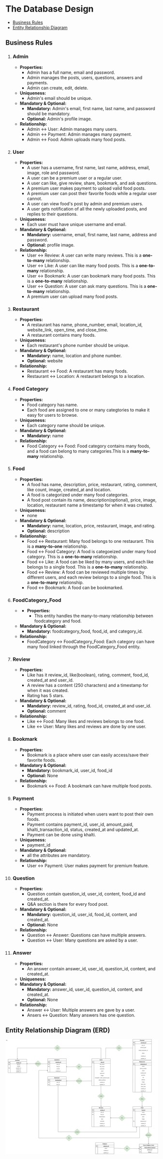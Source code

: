 # The Database Design 
- [Business  Rules](#business-rules)
- [Entity Relationship Diagram](#entity-relationship-diagram-erd)

## Business Rules

1. ### Admin
    - **Properties:**
        - Admin has a full name, email and password.
        - Admin manages the posts, users, questions, answers and payments.
        - Admin can create, edit, delete.
    - **Uniqueness:**
        - Admin's email should be unique.
    - **Mandatory & Optional:**
        - **Mandatory:** Admin's email, first name, last name, and password should be mandatory.
        - **Optional:** Admin's profile image.
    - **Relationship:**
        - Admin &harr; User: Admin manages many users.
        - Admin &harr; Payment: Admin manages many payment.
        - Admin &harr; Food: Admin uploads many food posts.
2. ### User
    - **Properties:**
        - A user has a username, first name, last name, address, email, image, role and password.
        - A user can be a premium user or a regular user.
        - A user can like, give review, share, bookmark, and ask questions.
        - A premium user makes payment to upload valid food posts.
        - A premium user can post their favorite foods while a regular user cannot.
        - A user can view food's post by admin and premium users.
        - A user gets notification of all the newly uploaded posts, and replies to their questions.
    - **Uniqueness:**
        - Each user must have unique username and email. 
    - **Mandatory & Optional:**
        - **Mandatory:** username, email, first name, last name, address and password.
        - **Optional:**  profile image.
    - **Relationship:**
        - User &harr; Review: A user can write many reviews. This is a **one-to-many** relationship. 
        - User &harr; Like: A user can like many food posts. This is a **one-to-many** relationship.
        - User &harr; Bookmark: A user can bookmark many food posts. This is a **one-to-many** relationship.
        - User &harr; Question: A user can ask many questions. This is a **one-to-many** relationship.
        - A premium user can upload many food posts.
3. ### Restaurant
    - **Properties:**
        -  A restaurant has name, phone_number, email, location_id, website_link, open_time, and close_time.
        -  A restaurant contains many foods.
    - **Uniqueness:**
        - Each restaurant's phone number should be unique. 
    - **Mandatory & Optional:**
        - **Mandatory:** name, location and phone number.
        - **Optional:** website
    - **Relationship:**
        - Restaurant &harr; Food: A restaurant has many foods.
        - Restaurant &harr; Location: A restaurant belongs to a location.
4. ### Food Category
    - **Properties:**
        - Food category has name.
        - Each food are assigned to one or many categtories to make it easy for users to browse.
    - **Uniqueness:**
        - Each category name should be unique. 
    - **Mandatory & Optional:**
        - **Mandatory:** name
    - **Relationship:**
        - Food Category &harr; Food:  Food category contains many foods, and a food can belong to many categories.This is a **many-to-many** relationship. 
5. ### Food
    - **Properties:**
        - A food has name, description, price, restaurant, rating, comment, like count, image, created_at and location.
        - A food is categorized under many food categories.
        - A food post contain its name, description(optional), price, image, location, restaurant name a timestamp for when it was created.
    - **Uniqueness:**
        - none 
    - **Mandatory & Optional:**
        - **Mandatory:** name, location, price, restaurant, image, and rating.
        - **Optional:**  description
    - **Relationship:**
        - Food &harr; Restaurant: Many food belongs to one restaurant. This is a **many-to-one** relationship.
        - Food &harr; Food Category: A food is categoeized under many food category. This is a **one-to-many** relationship.
        - Food &harr; Like: A food can be liked by many users, and each like belongs to a single food. This is a **one-to-many** relationship.
        - Food &harr; Review: A food can be reviewed multiple times by different users, and each review belongs to a single food. This is a **one-to-many** relationship.
        - Food &harr; Bookmark: A food can be bookmarked.
6. ### FoodCategory_Food
   - - **Properties:**
        -  This entity handles the many-to-many relationship between foodcategory and food.
    - **Mandatory & Optional:**
        - **Mandatory:** foodcategory_food, food_id, and category_id.
    - **Relationship:**
        - FoodCategory &harr; FoodCategory_Food: Each category can have many food linked through the FoodCategory_Food entity.
7. ### Review
    - **Properties:**
        -  Like has it review_id, like(boolean), rating, comment, food_id, created_at and user_id.
        -  A review has a content (250 characters) and a timestamp for when it was created.
        -  Rating has 5 stars.
    - **Mandatory & Optional:**
        - **Mandatory:** review_id,  rating, food_id, created_at and user_id.
        - **Optional:** comment
    - **Relationship:**
        - Like &harr; Food: Many likes and reviews belongs to one food.
        - Like &harr; User: Many likes and reviews are done by one user.
8. ### Bookmark
    - **Properties:**
        - Bookmark is a place where user can easily access/save their favorite foods.
    - **Mandatory & Optional:**
        - **Mandatory:** bookmark_id, user_id, food_id
        - **Optional:** None
    - **Relationship:**
        - Bookmark &harr; Food: A bookmark can have multiple food posts.
9. ### Payment
    - **Properties:**
        - Payment process is initiated when users want to post their own foods.
        - Payment contains payment_id, user_id, amount_paid, khalti_transaction_id, status, created_at and updated_at.
        - Payment can be done using khalti. 
    - **Uniqueness:**
        - payment_id 
    - **Mandatory & Optional:**
        - all the attributes are mandatory. 
    - **Relationship:**
        - User &harr; Payment: User makes payment for premium feature.
10. ### Question  
    - **Properties:**
        -  Question contain question_id, user_id, content, food_id and created_at.
        -  Q&A section is there for every food post.
    - **Mandatory & Optional:**
        - **Mandatory:** question_id, user_id, food_id, content, and created_at.
        - **Optional:** None
    - **Relationship:**
        - Question &harr; Answer: Questions can have multiple answers.
        - Question &harr; User: Many questions are asked by a user. 
11. ### Answer
    - **Properties:**
        - An answer contain answer_id, user_id, question_id, content, and created_at.
    - **Uniqueness:**
    - **Mandatory & Optional:**
        - **Mandatory:** answer_id, user_id, question_id, content, and created_at.
        - **Optional:** None
    - **Relationship:**
        - Answer &harr; User: Multiple answers are gave by a user.
        - Ansers &harr; Question: Many answers has one question. 

## Entity Relationship Diagram (ERD)
![ERD](./FoodiesArchive_erd.png)
